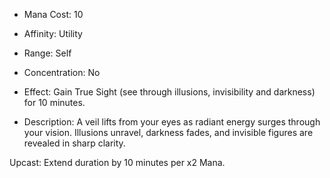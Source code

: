 - Mana Cost: 10
    
- Affinity: Utility
    
- Range: Self
    
- Concentration: No
    
- Effect: Gain True Sight (see through illusions, invisibility and darkness) for 10 minutes.
    
- Description: A veil lifts from your eyes as radiant energy surges through your vision. Illusions unravel, darkness fades, and invisible figures are revealed in sharp clarity.
    

Upcast: Extend duration by 10 minutes per x2 Mana.